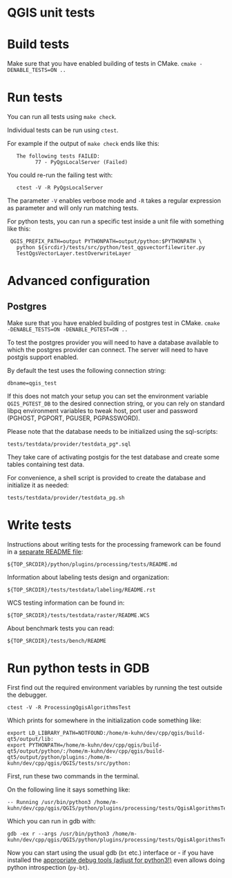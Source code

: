 QGIS unit tests
===============

# Build tests

Make sure that you have enabled building of tests in CMake.
`cmake -DENABLE_TESTS=ON ..`

# Run tests

You can run all tests using `make check`.

Individual tests can be run using `ctest`.

For example if the output of `make check` ends like this:

```
   The following tests FAILED:
         77 - PyQgsLocalServer (Failed)
```

You could re-run the failing test with:

```
   ctest -V -R PyQgsLocalServer
```

The parameter `-V` enables verbose mode and `-R` takes a regular expression as
parameter and will only run matching tests.


For python tests, you can run a specific test inside a unit file
with something like this:

```
 QGIS_PREFIX_PATH=output PYTHONPATH=output/python:$PYTHONPATH \
   python ${srcdir}/tests/src/python/test_qgsvectorfilewriter.py
   TestQgsVectorLayer.testOverwriteLayer
```


# Advanced configuration

## Postgres

Make sure that you have enabled building of postgres test in CMake.
`cmake -DENABLE_TESTS=ON -DENABLE_PGTEST=ON ..`

To test the postgres provider you will need to have a database available to
which the postgres provider can connect. The server will need to have postgis
support enabled.

By default the test uses the following connection string:

    dbname=qgis_test

If this does not match your setup you can set the environment variable
`QGIS_PGTEST_DB` to the desired connection string, or you can rely
on standard libpq environment variables to tweak host, port user and
password (PGHOST, PGPORT, PGUSER, PGPASSWORD).

Please note that the database needs to be initialized using
the sql-scripts:

    tests/testdata/provider/testdata_pg*.sql

They take care of activating postgis for the test database and
create some tables containing test data.

For convenience, a shell script is provided to create the database
and initialize it as needed:

    tests/testdata/provider/testdata_pg.sh

# Write tests

Instructions about writing tests for the processing framework
can be found in a [separate README file](../python/plugins/processing/tests/README.md):

    ${TOP_SRCDIR}/python/plugins/processing/tests/README.md

Information about labeling tests design and organization:

    ${TOP_SRCDIR}/tests/testdata/labeling/README.rst

WCS testing information can be found in:

    ${TOP_SRCDIR}/tests/testdata/raster/README.WCS

About benchmark tests you can read:

    ${TOP_SRCDIR}/tests/bench/README


# Run python tests in GDB

First find out the required environment variables by running the test outside
the debugger.

    ctest -V -R ProcessingQgisAlgorithmsTest

Which prints for somewhere in the initialization code something like:

    export LD_LIBRARY_PATH=NOTFOUND:/home/m-kuhn/dev/cpp/qgis/build-qt5/output/lib:
    export PYTHONPATH=/home/m-kuhn/dev/cpp/qgis/build-qt5/output/python/:/home/m-kuhn/dev/cpp/qgis/build-qt5/output/python/plugins:/home/m-kuhn/dev/cpp/qgis/QGIS/tests/src/python:

First, run these two commands in the terminal.

On the following line it says something like:

    -- Running /usr/bin/python3 /home/m-kuhn/dev/cpp/qgis/QGIS/python/plugins/processing/tests/QgisAlgorithmsTest.py

Which you can run in gdb with:

    gdb -ex r --args /usr/bin/python3 /home/m-kuhn/dev/cpp/qgis/QGIS/python/plugins/processing/tests/QgisAlgorithmsTest.py

Now you can start using the usual gdb (`bt` etc.) interface or - if you have
installed the [appropriate debug tools (adjust for python3!)](https://wiki.python.org/moin/DebuggingWithGdb)
even allows doing python introspection (`py-bt`).
